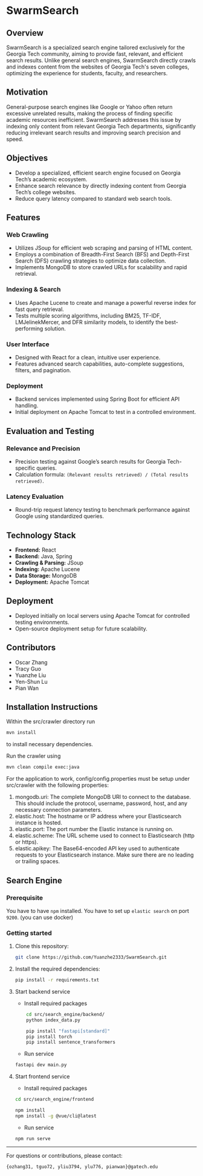 # SwarmSearch

## Overview

SwarmSearch is a specialized search engine tailored exclusively for the Georgia Tech community, aiming to provide fast, relevant, and efficient search results. Unlike general search engines, SwarmSearch directly crawls and indexes content from the websites of Georgia Tech's seven colleges, optimizing the experience for students, faculty, and researchers.

## Motivation

General-purpose search engines like Google or Yahoo often return excessive unrelated results, making the process of finding specific academic resources inefficient. SwarmSearch addresses this issue by indexing only content from relevant Georgia Tech departments, significantly reducing irrelevant search results and improving search precision and speed.

## Objectives
- Develop a specialized, efficient search engine focused on Georgia Tech’s academic ecosystem.
- Enhance search relevance by directly indexing content from Georgia Tech’s college websites.
- Reduce query latency compared to standard web search tools.

## Features

### Web Crawling
- Utilizes JSoup for efficient web scraping and parsing of HTML content.
- Employs a combination of Breadth-First Search (BFS) and Depth-First Search (DFS) crawling strategies to optimize data collection.
- Implements MongoDB to store crawled URLs for scalability and rapid retrieval.

### Indexing & Search
- Uses Apache Lucene to create and manage a powerful reverse index for fast query retrieval.
- Tests multiple scoring algorithms, including BM25, TF-IDF, LMJelinekMercer, and DFR similarity models, to identify the best-performing solution.

### User Interface
- Designed with React for a clean, intuitive user experience.
- Features advanced search capabilities, auto-complete suggestions, filters, and pagination.

### Deployment
- Backend services implemented using Spring Boot for efficient API handling.
- Initial deployment on Apache Tomcat to test in a controlled environment.

## Evaluation and Testing

### Relevance and Precision
- Precision testing against Google’s search results for Georgia Tech-specific queries.
- Calculation formula: `(Relevant results retrieved) / (Total results retrieved)`.

### Latency Evaluation
- Round-trip request latency testing to benchmark performance against Google using standardized queries.

## Technology Stack

- **Frontend:** React
- **Backend:** Java, Spring
- **Crawling & Parsing:** JSoup
- **Indexing:** Apache Lucene
- **Data Storage:** MongoDB
- **Deployment:** Apache Tomcat

## Deployment
- Deployed initially on local servers using Apache Tomcat for controlled testing environments.
- Open-source deployment setup for future scalability.

## Contributors
- Oscar Zhang
- Tracy Guo
- Yuanzhe Liu
- Yen-Shun Lu
- Pian Wan

## Installation Instructions
Within the src/crawler directory run

```bash
mvn install
```

to install necessary dependencies.

Run the crawler using

```bash
mvn clean compile exec:java
```

For the application to work, config/config.properties must be setup under src/crawler with the following properties:
1. mongodb.uri: The complete MongoDB URI to connect to the database. This should include the protocol, username, password, host, and any necessary connection parameters.
2. elastic.host: The hostname or IP address where your Elasticsearch instance is hosted.
3. elastic.port: The port number the Elastic instance is running on.
4. elastic.scheme: The URL scheme used to connect to Elasticsearch (http or https).
5. elastic.apikey: The Base64-encoded API key used to authenticate requests to your Elasticsearch instance. Make sure there are no leading or trailing spaces.


## Search Engine
### Prerequisite
You have to have `npm` installed.
You have to set up `elastic search` on port `9200`. (you can use docker)

### Getting started
1. Clone this repository:

    ```bash
    git clone https://github.com/Yuanzhe2333/SwarmSearch.git
    ```

2. Install the required dependencies:

    ```bash
    pip install -r requirements.txt
    ```
3. Start backend service
    - Install required packages
    ```bash
        cd src/search_engine/backend/
        python index_data.py

        pip install "fastapi[standard]"
        pip install torch
        pip install sentence_transformers
    ```

    - Run service
    ```bash
    fastapi dev main.py
    ```

4. Start frontend service
    - Install required packages
    ```bash
    cd src/search_engine/frontend

    npm install
    npm install -g @vue/cli@latest
    ```

    - Run service
    ```
    npm run serve
    ```

---
For questions or contributions, please contact:

`{ozhang31, tguo72, yliu3794, ylu776, pianwan}@gatech.edu`

